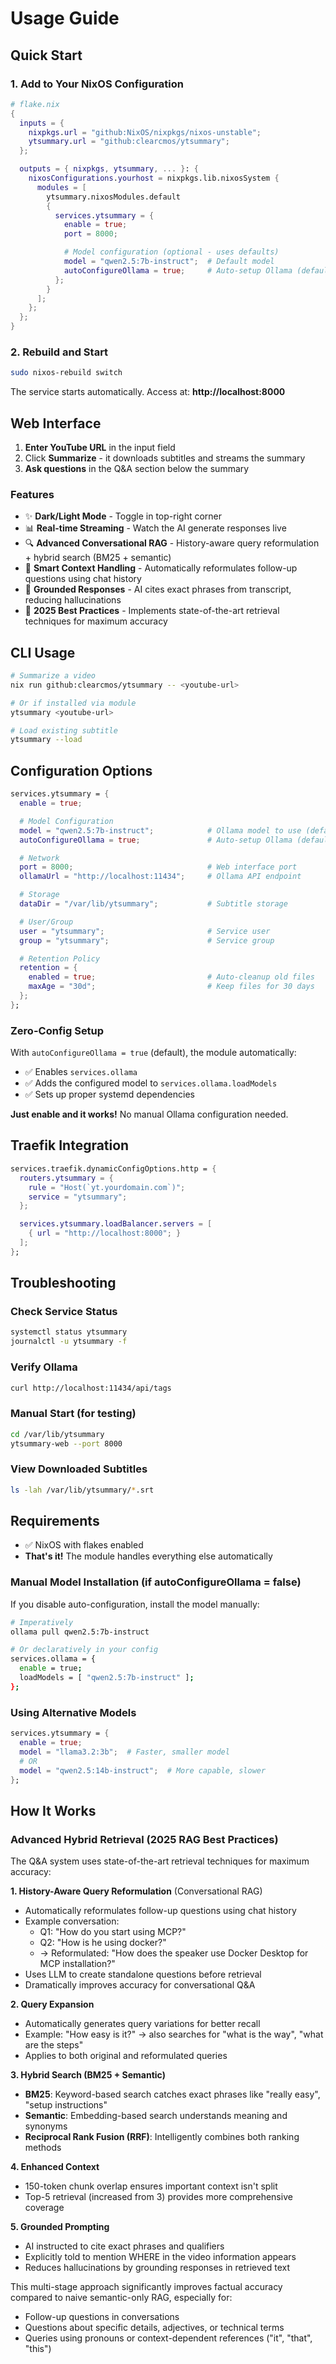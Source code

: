 # Usage Guide

## Quick Start

### 1. Add to Your NixOS Configuration

```nix
# flake.nix
{
  inputs = {
    nixpkgs.url = "github:NixOS/nixpkgs/nixos-unstable";
    ytsummary.url = "github:clearcmos/ytsummary";
  };

  outputs = { nixpkgs, ytsummary, ... }: {
    nixosConfigurations.yourhost = nixpkgs.lib.nixosSystem {
      modules = [
        ytsummary.nixosModules.default
        {
          services.ytsummary = {
            enable = true;
            port = 8000;

            # Model configuration (optional - uses defaults)
            model = "qwen2.5:7b-instruct";  # Default model
            autoConfigureOllama = true;     # Auto-setup Ollama (default: true)
          };
        }
      ];
    };
  };
}
```

### 2. Rebuild and Start

```bash
sudo nixos-rebuild switch
```

The service starts automatically. Access at: **http://localhost:8000**

## Web Interface

1. **Enter YouTube URL** in the input field
2. Click **Summarize** - it downloads subtitles and streams the summary
3. **Ask questions** in the Q&A section below the summary

### Features
- ✨ **Dark/Light Mode** - Toggle in top-right corner
- 📊 **Real-time Streaming** - Watch the AI generate responses live
- 🔍 **Advanced Conversational RAG** - History-aware query reformulation + hybrid search (BM25 + semantic)
- 💬 **Smart Context Handling** - Automatically reformulates follow-up questions using chat history
- 🎯 **Grounded Responses** - AI cites exact phrases from transcript, reducing hallucinations
- 🚀 **2025 Best Practices** - Implements state-of-the-art retrieval techniques for maximum accuracy

## CLI Usage

```bash
# Summarize a video
nix run github:clearcmos/ytsummary -- <youtube-url>

# Or if installed via module
ytsummary <youtube-url>

# Load existing subtitle
ytsummary --load
```

## Configuration Options

```nix
services.ytsummary = {
  enable = true;

  # Model Configuration
  model = "qwen2.5:7b-instruct";            # Ollama model to use (default)
  autoConfigureOllama = true;               # Auto-setup Ollama (default: true)

  # Network
  port = 8000;                              # Web interface port
  ollamaUrl = "http://localhost:11434";     # Ollama API endpoint

  # Storage
  dataDir = "/var/lib/ytsummary";           # Subtitle storage

  # User/Group
  user = "ytsummary";                       # Service user
  group = "ytsummary";                      # Service group

  # Retention Policy
  retention = {
    enabled = true;                         # Auto-cleanup old files
    maxAge = "30d";                         # Keep files for 30 days
  };
};
```

### Zero-Config Setup

With `autoConfigureOllama = true` (default), the module automatically:
- ✅ Enables `services.ollama`
- ✅ Adds the configured model to `services.ollama.loadModels`
- ✅ Sets up proper systemd dependencies

**Just enable and it works!** No manual Ollama configuration needed.

## Traefik Integration

```nix
services.traefik.dynamicConfigOptions.http = {
  routers.ytsummary = {
    rule = "Host(`yt.yourdomain.com`)";
    service = "ytsummary";
  };

  services.ytsummary.loadBalancer.servers = [
    { url = "http://localhost:8000"; }
  ];
};
```

## Troubleshooting

### Check Service Status
```bash
systemctl status ytsummary
journalctl -u ytsummary -f
```

### Verify Ollama
```bash
curl http://localhost:11434/api/tags
```

### Manual Start (for testing)
```bash
cd /var/lib/ytsummary
ytsummary-web --port 8000
```

### View Downloaded Subtitles
```bash
ls -lah /var/lib/ytsummary/*.srt
```

## Requirements

- ✅ NixOS with flakes enabled
- **That's it!** The module handles everything else automatically

### Manual Model Installation (if autoConfigureOllama = false)

If you disable auto-configuration, install the model manually:

```bash
# Imperatively
ollama pull qwen2.5:7b-instruct

# Or declaratively in your config
services.ollama = {
  enable = true;
  loadModels = [ "qwen2.5:7b-instruct" ];
};
```

### Using Alternative Models

```nix
services.ytsummary = {
  enable = true;
  model = "llama3.2:3b";  # Faster, smaller model
  # OR
  model = "qwen2.5:14b-instruct";  # More capable, slower
};
```

## How It Works

### Advanced Hybrid Retrieval (2025 RAG Best Practices)

The Q&A system uses state-of-the-art retrieval techniques for maximum accuracy:

**1. History-Aware Query Reformulation** (Conversational RAG)
- Automatically reformulates follow-up questions using chat history
- Example conversation:
  - Q1: "How do you start using MCP?"
  - Q2: "How is he using docker?"
  - → Reformulated: "How does the speaker use Docker Desktop for MCP installation?"
- Uses LLM to create standalone questions before retrieval
- Dramatically improves accuracy for conversational Q&A

**2. Query Expansion**
- Automatically generates query variations for better recall
- Example: "How easy is it?" → also searches for "what is the way", "what are the steps"
- Applies to both original and reformulated queries

**3. Hybrid Search (BM25 + Semantic)**
- **BM25**: Keyword-based search catches exact phrases like "really easy", "setup instructions"
- **Semantic**: Embedding-based search understands meaning and synonyms
- **Reciprocal Rank Fusion (RRF)**: Intelligently combines both ranking methods

**4. Enhanced Context**
- 150-token chunk overlap ensures important context isn't split
- Top-5 retrieval (increased from 3) provides more comprehensive coverage

**5. Grounded Prompting**
- AI instructed to cite exact phrases and qualifiers
- Explicitly told to mention WHERE in the video information appears
- Reduces hallucinations by grounding responses in retrieved text

This multi-stage approach significantly improves factual accuracy compared to naive semantic-only RAG, especially for:
- Follow-up questions in conversations
- Questions about specific details, adjectives, or technical terms
- Queries using pronouns or context-dependent references ("it", "that", "this")
